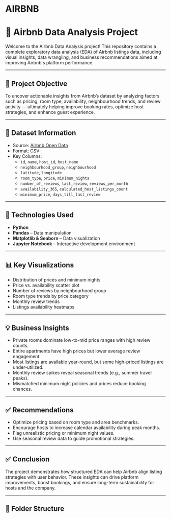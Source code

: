 # AIRBNB

# 🏡 Airbnb Data Analysis Project

Welcome to the Airbnb Data Analysis project! This repository contains a complete exploratory data analysis (EDA) of Airbnb listings data, including visual insights, data wrangling, and business recommendations aimed at improving Airbnb's platform performance.

---

## 📌 Project Objective

To uncover actionable insights from Airbnb’s dataset by analyzing factors such as pricing, room type, availability, neighbourhood trends, and review activity — ultimately helping improve booking rates, optimize host strategies, and enhance guest experience.

---

## 📂 Dataset Information

- Source: [Airbnb Open Data](https://www.kaggle.com/datasets)  
- Format: CSV  
- Key Columns:
  - `id`, `name`, `host_id`, `host_name`
  - `neighbourhood_group`, `neighbourhood`
  - `latitude`, `longitude`
  - `room_type`, `price`, `minimum_nights`
  - `number_of_reviews`, `last_review`, `reviews_per_month`
  - `availability_365`, `calculated_host_listings_count`
  - `minimum_price`, `days_till_last_review`

---

## 🔧 Technologies Used

- **Python**
- **Pandas** – Data manipulation
- **Matplotlib & Seaborn** – Data visualization
- **Jupyter Notebook** – Interactive development environment

---

## 📊 Key Visualizations

- Distribution of prices and minimum nights
- Price vs. availability scatter plot
- Number of reviews by neighbourhood group
- Room type trends by price category
- Monthly review trends
- Listings availability heatmaps

---

## 💡 Business Insights

- Private rooms dominate low-to-mid price ranges with high review counts.
- Entire apartments have high prices but lower average review engagement.
- Most listings are available year-round, but some high-priced listings are under-utilized.
- Monthly review spikes reveal seasonal trends (e.g., summer travel peaks).
- Mismatched minimum night policies and prices reduce booking chances.

---

## ✅ Recommendations

- Optimize pricing based on room type and area benchmarks.
- Encourage hosts to increase calendar availability during peak months.
- Flag unrealistic pricing or minimum night values.
- Use seasonal review data to guide promotional strategies.

---

## ✅ Conclusion

The project demonstrates how structured EDA can help Airbnb align listing strategies with user behavior. These insights can drive platform improvements, boost bookings, and ensure long-term sustainability for hosts and the company.

---

## 📁 Folder Structure

